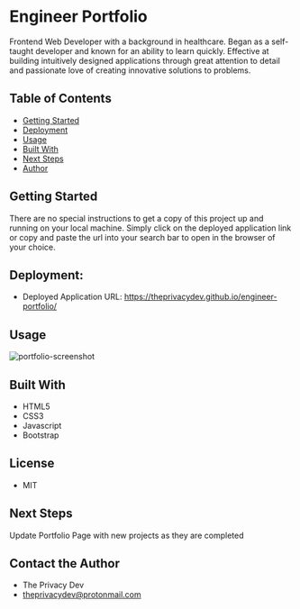 # Engineer Portfolio


Frontend Web Developer with a background in healthcare. Began as a self-taught developer and known for an ability to learn quickly. Effective at building intuitively designed applications through great attention to detail and passionate love of creating innovative solutions to problems.

## Table of Contents
* [Getting Started](#getting-started)
* [Deployment](#deployment)
* [Usage](#usage)
* [Built With](#built-with)
* [Next Steps](#next-steps)
* [Author](#author)

## Getting Started
There are no special instructions to get a copy of this project up and running on your local machine. Simply click on the deployed application link or copy and paste the url into your search bar to open in the browser of your choice. 

## Deployment:

* Deployed Application URL: https://theprivacydev.github.io/engineer-portfolio/


## Usage
![portfolio-screenshot](./assets/images/portfolio.png)

## Built With
* HTML5
* CSS3
* Javascript
* Bootstrap

## License
* MIT

## Next Steps
Update Portfolio Page with new projects as they are completed

## Contact the Author
* The Privacy Dev
* theprivacydev@protonmail.com
